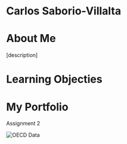 # Carlos Saborio-Villalta

# About Me
[description] 

# Learning Objecties

# My Portfolio 

Assignment 2

![OECD Data](https://csaborio412.github.io/Saborio-Villalta_94870_StudentPortfolio/Images/dataviz2)
